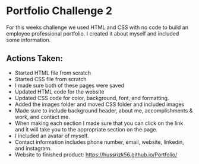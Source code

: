 # Portfolio Challenge 2

For this weeks challenge we used HTML and CSS with no code to build an employee professional portfolio. I created it about myself and included some information. 

## Actions Taken:
* Started HTML file from scratch
* Started CSS file from scratch
* I made sure both of these pages were saved
* Updated HTML code for the website 
* Updated CSS code for color, background, font, and formatting.
* Added the images folder and moved CSS folder and included images
* Made sure to include background header, about me, accomplishments & work, and contact me.
* When making each section I made sure that you can click on the link and it will take you to the appropriate section on the page. 
* I included an avatar of myself. 
* Contact information includes phone number, email,  website, linkedin, and instagram. 
* Website to finished product: https://hussrizk56.github.io/Portfolio/
